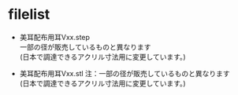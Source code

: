 # filelist

- 美耳配布用耳Vxx.step  
  一部の径が販売しているものと異なります  
  (日本で調達できるアクリル寸法用に変更しています。)  

    

- 美耳配布用耳Vxx.stl
  注：一部の径が販売しているものと異なります  
  (日本で調達できるアクリル寸法用に変更しています。)  
